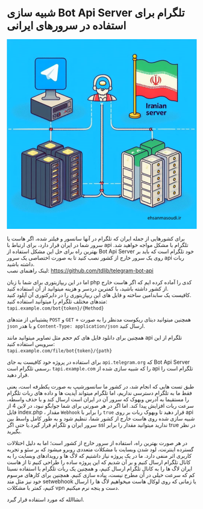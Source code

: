 # شبیه سازی Bot Api Server تلگرام برای استفاده در سرورهای ایرانی   

![استفاده از هاست ایرانی برای ربات تلگرام](simulated-bot-api-server.jpg)
    
برای کشورهایی از جمله ایران که تلگرام در آنها سانسور و فیلتر شده، اگر هاست یا سرور شما در ایران قرار دارد، برای ارتباط با api تلگرام با مشکل مواجه خواهید شد. بهترین راه برای حل این مشکل استفاده از Bot Api Server خود تلگرام است که باید بر روی یک سرور خارج از کشور نصب کنید تا به صورت اختصاصی یک سرور api ربات داشته باشید.  
لینک راهنمای نصب: https://github.com/tdlib/telegram-bot-api
  

اما در این ریپازیتوری برای شما با زبان php کدی را آماده کرده ایم که اگر هاست خارج از کشور داشته باشید، با کمترین دردسر و هزینه میتوانید از آن استفاده کنید.  
کافیست یک سابدامین ساخته و فایل های این ریپازیتوری را در دایرکتوری آن آپلود کنید.  
متدهای مختلف تلگرام را میتوانید استفاده کنید:  
`tapi.example.com/bot{token}/{Method}`  

پشتیبانی از متدهای `POST` و `GET`  +  همچنین میتوانید دیتای ریکوست مدنظر را به صورت `json` و با هدر `Content-Type: application/json` ارسال کنید.  
  
همچنین برای دانلود فایل های کم حجم مثل تصاویر میتوانید مانند api تلگرام از این سرویس استفاده کنید:  
`tapi.example.com/file/bot{token}/{path}`  
  
برای استفاده در پروژه خود کافیست به جای `api.telegram.org` که Bot Api Server رسمی تلگرام است، `tapi.example.com` را که شبیه سازی شده از api تلگرام است را قرار دهید.  
  
طبق تست هایی که انجام شد، در کشور ما سانسورشیپ به صورت یکطرفه است، یعنی فقط ما به تلگرام دسترسی نداریم، اما تلگرام میتواند آپدیت ها و داده های ربات تلگرام را مستقیما به آدرس وبهوک که سرور آن در ایران است ارسال کند و با حذف واسطه، سرعت ربات افزایش پیدا کند. اما اگر در هر صورتی برای شما جوابگو نبود، در لاین 4 از فایل index.php ، مقدار `Webhook` را برابر با `true` قرار دهید تا وبهوک ربات بر روی api شبیه سازی شده روی هاست خارج از کشور شما، تنظیم شود و به طور کامل واسط بین سرور ایران و تلگرام قرار گیرد.یا حتی اگر ssl ندارید میتوانید مقدار را برابر true در نظر بگیرید.  
  
در هر صورت بهترین راه، استفاده از سرور خارج از کشور است؛ اما به دلیل اختلالات گسترده اینترنت، لود شدن وبسایت با مشکلات متعددی روبرو میشود که بر سئو و تجربه کاربری اثر منفی دارد. ما در یک پروژه نیاز داشتیم که لاگ ها و رویدادهای وبسایت را به کانال تلگرام ارسال کنیم و بر آن شدیم که این پروژه ساده را طراحی کنیم تا از هاست ایران لاگ ها را به کانال تلگرام ارسال کنیم، و همچنین یک ربات تلگرام با استفاده نسبتا کم که سرعت خیلی در آن مطرح نیست، پیاده سازی کنیم. همچنین برای کارهای مرسوم خود نیز مثل متد setwebhook یا زمانی که روی لوکال هاست میخواهیم لاگ ها را ارسال کنیم، کمتر با مشکلات vpn دست و پنجه نرم میکنیم.  
  
انشاالله که مورد استفاده قرار گیرد.
